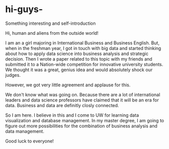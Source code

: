# hi-guys-
Something interesting and self-introduction

Hi, human and aliens from the outside world!

I am an a girl majoring in International Business and Business English. But, when in the freshman year, I got in touch with big data and started thinking about how to apply data science into business analysis and strategic decision. Then I wrote a paper related to this topic with my friends and submitted it to a Nation-wide competition for innovative university students. We thought it was a great, genius idea and would absolutely shock our judges.

However, we got very little agreement and applause for this. 

We don't know what was going on. Because there are a lot of international leaders and data science professors have claimed that it will be an era for data. Business and data are definitly closly connected.

So I am here. I believe in this and I come to UW for learning data visualization and database management. In my master degree, I am going to figure out more possibilities for the combination of business analysis and data management.

Good luck to everyone!
